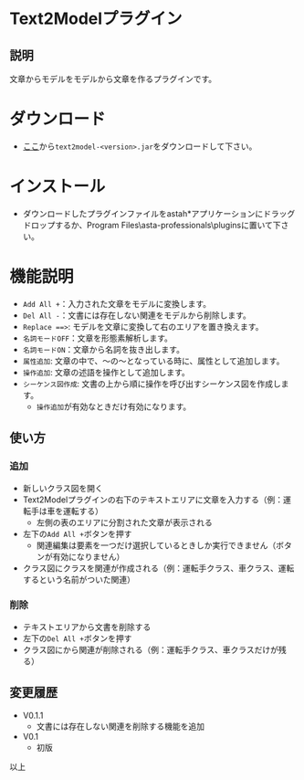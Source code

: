 # Text2Modelプラグイン

## 説明
文章からモデルをモデルから文章を作るプラグインです。

# ダウンロード
- [ここ](https://github.com/snytng/text2model/releases/latest)から`text2model-<version>.jar`をダウンロードして下さい。

# インストール
- ダウンロードしたプラグインファイルをastah*アプリケーションにドラッグドロップするか、Program Files\asta-professionals\pluginsに置いて下さい。

# 機能説明
- `Add All +`：入力された文章をモデルに変換します。
- `Del All -`：文書には存在しない関連をモデルから削除します。
- `Replace ==>`: モデルを文章に変換して右のエリアを置き換えます。
- `名詞モードOFF`：文章を形態素解析します。
- `名詞モードON`：文章から名詞を抜き出します。
- `属性追加`: 文章の中で、～の～となっている時に、属性として追加します。
- `操作追加`: 文章の述語を操作として追加します。
- `シーケンス図作成`: 文書の上から順に操作を呼び出すシーケンス図を作成します。
    -  `操作追加`が有効なときだけ有効になります。
## 使い方
### 追加
- 新しいクラス図を開く
- Text2Modelプラグインの右下のテキストエリアに文章を入力する（例：運転手は車を運転する）
    - 左側の表のエリアに分割された文章が表示される
- 左下の`Add All +`ボタンを押す
    - 関連編集は要素を一つだけ選択しているときしか実行できません（ボタンが有効になりません）
- クラス図にクラスを関連が作成される（例：運転手クラス、車クラス、運転するという名前がついた関連）
### 削除
- テキストエリアから文書を削除する
- 左下の`Del All +`ボタンを押す
- クラス図にから関連が削除される（例：運転手クラス、車クラスだけが残る）

## 変更履歴
- V0.1.1
    - 文書には存在しない関連を削除する機能を追加
- V0.1
    - 初版

以上
